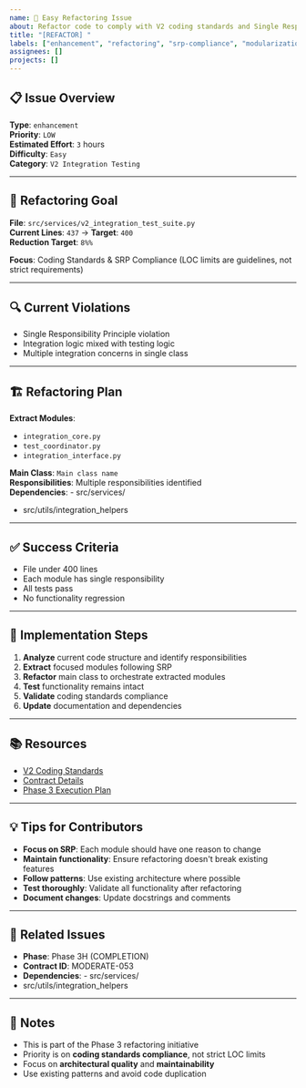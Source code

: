 ```yaml
---
name: 🚀 Easy Refactoring Issue
about: Refactor code to comply with V2 coding standards and Single Responsibility Principle
title: "[REFACTOR] "
labels: ["enhancement", "refactoring", "srp-compliance", "modularization", "good first issue", "easy"]
assignees: []
projects: []
---
```


## 📋 **Issue Overview**

**Type**: `enhancement`  
**Priority**: `LOW`  
**Estimated Effort**: `3` hours  
**Difficulty**: `Easy`  
**Category**: `V2 Integration Testing`

---

## 🎯 **Refactoring Goal**

**File**: `src/services/v2_integration_test_suite.py`  
**Current Lines**: `437` → **Target**: `400`  
**Reduction Target**: `8%%`

**Focus**: Coding Standards & SRP Compliance (LOC limits are guidelines, not strict requirements)

---

## 🔍 **Current Violations**

- Single Responsibility Principle violation
- Integration logic mixed with testing logic
- Multiple integration concerns in single class

---

## 🏗️ **Refactoring Plan**

**Extract Modules**:
- `integration_core.py`
- `test_coordinator.py`
- `integration_interface.py`

**Main Class**: `Main class name`  
**Responsibilities**: Multiple responsibilities identified  
**Dependencies**: - src/services/
- src/utils/integration_helpers

---

## ✅ **Success Criteria**

- File under 400 lines
- Each module has single responsibility
- All tests pass
- No functionality regression

---

## 🚀 **Implementation Steps**

1. **Analyze** current code structure and identify responsibilities
2. **Extract** focused modules following SRP
3. **Refactor** main class to orchestrate extracted modules
4. **Test** functionality remains intact
5. **Validate** coding standards compliance
6. **Update** documentation and dependencies

---

## 📚 **Resources**

- [V2 Coding Standards](../docs/CODING_STANDARDS.md)
- [Contract Details](../contracts/phase3h_completion_contracts.json)
- [Phase 3 Execution Plan](../contracts/PHASE3_COMPLETE_EXECUTION_PLAN.md)

---

## 💡 **Tips for Contributors**

- **Focus on SRP**: Each module should have one reason to change
- **Maintain functionality**: Ensure refactoring doesn't break existing features
- **Follow patterns**: Use existing architecture where possible
- **Test thoroughly**: Validate all functionality after refactoring
- **Document changes**: Update docstrings and comments

---

## 🔗 **Related Issues**

- **Phase**: Phase 3H (COMPLETION)
- **Contract ID**: MODERATE-053
- **Dependencies**: - src/services/
- src/utils/integration_helpers

---

## 📝 **Notes**

- This is part of the Phase 3 refactoring initiative
- Priority is on **coding standards compliance**, not strict LOC limits
- Focus on **architectural quality** and **maintainability**
- Use existing patterns and avoid code duplication
